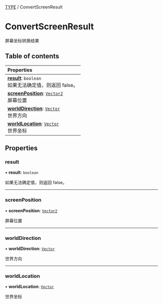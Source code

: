 [TYPE](../groups/Core.TYPE.md) / ConvertScreenResult

# ConvertScreenResult <Badge type="tip" text="Class" /> <Score text="ConvertScreenResult" />

屏幕坐标转换结果

## Table of contents

| Properties |
| :-----|
| **[result](mw.ConvertScreenResult.md#result)**: `boolean` <br> 如果无法确定值，则返回  false。|
| **[screenPosition](mw.ConvertScreenResult.md#screenposition)**: [`Vector2`](mw.Vector2.md) <br> 屏幕位置|
| **[worldDirection](mw.ConvertScreenResult.md#worlddirection)**: [`Vector`](mw.Vector.md) <br> 世界方向|
| **[worldLocation](mw.ConvertScreenResult.md#worldlocation)**: [`Vector`](mw.Vector.md) <br> 世界坐标|

## Properties

### result <Score text="result" /> 

• **result**: `boolean`

如果无法确定值，则返回  false。

___

### screenPosition <Score text="screenPosition" /> 

• **screenPosition**: [`Vector2`](mw.Vector2.md)

屏幕位置

___

### worldDirection <Score text="worldDirection" /> 

• **worldDirection**: [`Vector`](mw.Vector.md)

世界方向

___

### worldLocation <Score text="worldLocation" /> 

• **worldLocation**: [`Vector`](mw.Vector.md)

世界坐标
